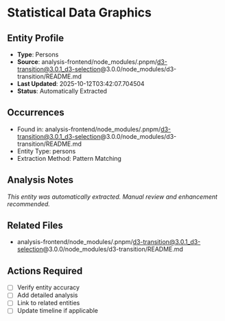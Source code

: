 # Statistical Data Graphics

## Entity Profile
- **Type**: Persons
- **Source**: analysis-frontend/node_modules/.pnpm/d3-transition@3.0.1_d3-selection@3.0.0/node_modules/d3-transition/README.md
- **Last Updated**: 2025-10-12T03:42:07.704504
- **Status**: Automatically Extracted

## Occurrences
- Found in: analysis-frontend/node_modules/.pnpm/d3-transition@3.0.1_d3-selection@3.0.0/node_modules/d3-transition/README.md
- Entity Type: persons
- Extraction Method: Pattern Matching

## Analysis Notes
*This entity was automatically extracted. Manual review and enhancement recommended.*

## Related Files
- analysis-frontend/node_modules/.pnpm/d3-transition@3.0.1_d3-selection@3.0.0/node_modules/d3-transition/README.md

## Actions Required
- [ ] Verify entity accuracy
- [ ] Add detailed analysis
- [ ] Link to related entities
- [ ] Update timeline if applicable
